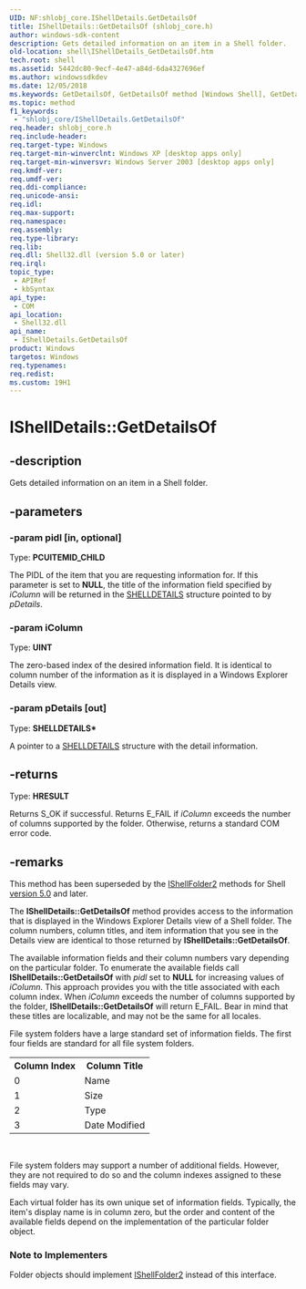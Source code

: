 ```yaml
---
UID: NF:shlobj_core.IShellDetails.GetDetailsOf
title: IShellDetails::GetDetailsOf (shlobj_core.h)
author: windows-sdk-content
description: Gets detailed information on an item in a Shell folder.
old-location: shell\IShellDetails_GetDetailsOf.htm
tech.root: shell
ms.assetid: 5442dc80-9ecf-4e47-a84d-6da4327696ef
ms.author: windowssdkdev
ms.date: 12/05/2018
ms.keywords: GetDetailsOf, GetDetailsOf method [Windows Shell], GetDetailsOf method [Windows Shell],IShellDetails interface, IShellDetails interface [Windows Shell],GetDetailsOf method, IShellDetails.GetDetailsOf, IShellDetails::GetDetailsOf, _win32_IShellDetails_GetDetailsOf, shell.IShellDetails_GetDetailsOf, shlobj_core/IShellDetails::GetDetailsOf
ms.topic: method
f1_keywords: 
 - "shlobj_core/IShellDetails.GetDetailsOf"
req.header: shlobj_core.h
req.include-header: 
req.target-type: Windows
req.target-min-winverclnt: Windows XP [desktop apps only]
req.target-min-winversvr: Windows Server 2003 [desktop apps only]
req.kmdf-ver: 
req.umdf-ver: 
req.ddi-compliance: 
req.unicode-ansi: 
req.idl: 
req.max-support: 
req.namespace: 
req.assembly: 
req.type-library: 
req.lib: 
req.dll: Shell32.dll (version 5.0 or later)
req.irql: 
topic_type:
 - APIRef
 - kbSyntax
api_type:
 - COM
api_location:
 - Shell32.dll
api_name:
 - IShellDetails.GetDetailsOf
product: Windows
targetos: Windows
req.typenames: 
req.redist: 
ms.custom: 19H1
---
```


# IShellDetails::GetDetailsOf


## -description


Gets detailed information on an item in a Shell folder.


## -parameters




### -param pidl [in, optional]

Type: <b>PCUITEMID_CHILD</b>

The PIDL of the item that you are requesting information for. If this parameter is set to <b>NULL</b>, the title of the information field specified by <i>iColumn</i> will be returned in the <a href="https://docs.microsoft.com/windows/desktop/api/shtypes/ns-shtypes-_shelldetails">SHELLDETAILS</a> structure pointed to by <i>pDetails</i>.


### -param iColumn

Type: <b>UINT</b>

The zero-based index of the desired information field. It is identical to column number of the information as it is displayed in a Windows Explorer Details view.


### -param pDetails [out]

Type: <b>SHELLDETAILS*</b>

A pointer to a <a href="https://docs.microsoft.com/windows/desktop/api/shtypes/ns-shtypes-_shelldetails">SHELLDETAILS</a> structure with the detail information.


## -returns



Type: <b>HRESULT</b>

Returns S_OK if successful. Returns E_FAIL if <i>iColumn</i> exceeds the number of columns supported by the folder. Otherwise, returns a standard COM error code.




## -remarks



This method has been superseded by the <a href="https://docs.microsoft.com/windows/desktop/api/shobjidl_core/nn-shobjidl_core-ishellfolder2">IShellFolder2</a> methods for Shell <a href="https://docs.microsoft.com/previous-versions/windows/desktop/legacy/bb776779(v=vs.85)">version 5.0</a> and later.

The <b>IShellDetails::GetDetailsOf</b> method provides access to the information that is displayed in the Windows Explorer Details view of a Shell folder. The column numbers, column titles, and item information that you see in the Details view are identical to those returned by <b>IShellDetails::GetDetailsOf</b>.

The available information fields and their column numbers vary depending on the particular folder. To enumerate the available fields call <b>IShellDetails::GetDetailsOf</b> with <i>pidl</i> set to <b>NULL</b> for increasing values of <i>iColumn</i>. This approach provides you with the title associated with each column index. When <i>iColumn</i> exceeds the number of columns supported by the folder, <b>IShellDetails::GetDetailsOf</b> will return E_FAIL. Bear in mind that these titles are localizable, and may not be the same for all locales.

File system folders have a large standard set of information fields. The first four fields are standard for all file system folders.
                
                

<table class="clsStd">
<tr>
<th>Column Index</th>
<th>Column Title</th>
</tr>
<tr>
<td>0</td>
<td>Name</td>
</tr>
<tr>
<td>1</td>
<td>Size</td>
</tr>
<tr>
<td>2</td>
<td>Type</td>
</tr>
<tr>
<td>3</td>
<td>Date Modified</td>
</tr>
</table>
 

File system folders may support a number of additional fields. However, they are not required to do so and the column indexes assigned to these fields may vary.

Each virtual folder has its own unique set of information fields. Typically, the item's display name is in column zero, but the order and content of the available fields depend on the implementation of the particular folder object.

<h3><a id="Note_to_Implementers"></a><a id="note_to_implementers"></a><a id="NOTE_TO_IMPLEMENTERS"></a>Note to Implementers</h3>
Folder objects should implement <a href="https://docs.microsoft.com/windows/desktop/api/shobjidl_core/nn-shobjidl_core-ishellfolder2">IShellFolder2</a> instead of this interface.



